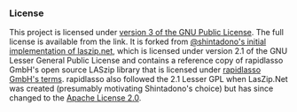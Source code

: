 ### License
This project is licensed under [version 3 of the GNU Public License](https://www.gnu.org/licenses/gpl-3.0.en.html). The full license is
available from the link. It is forked from [@shintadono's initial implementation of laszip.net](https://github.com/shintadono/laszip.net),
which is licensed under version 2.1 of the GNU Lesser General Public License and contains a reference copy of rapidlasso GmbH's open source
LASzip library that is licensed under [rapidlasso GmbH's terms](https://github.com/LAStools/LAStools/blob/master/LICENSE.txt). rapidlasso
also followed the 2.1 Lesser GPL when LasZip.Net was created (presumably motivating Shintadono's choice) but has since changed to the [Apache 
License 2.0](https://www.apache.org/licenses/LICENSE-2.0).